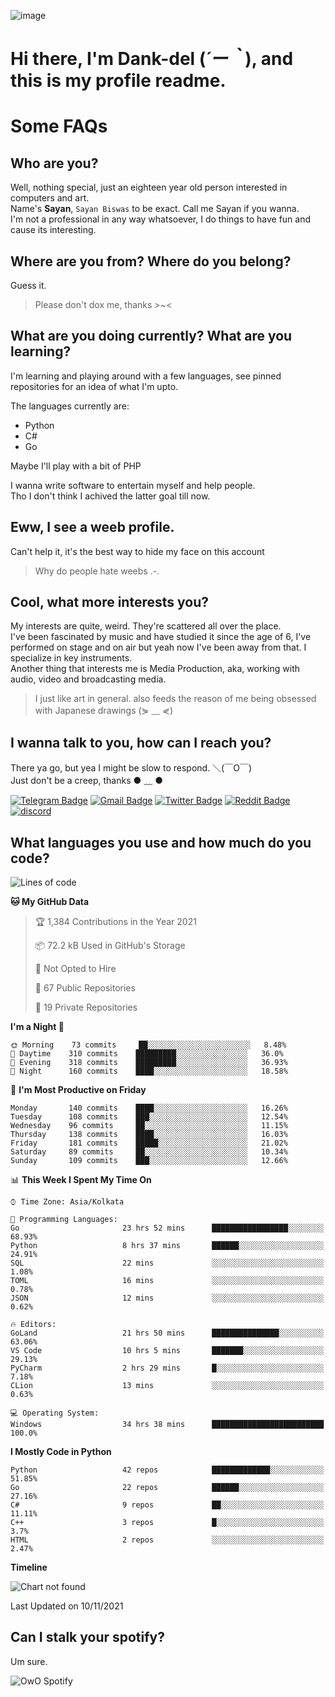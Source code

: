 ![image](https://user-images.githubusercontent.com/63096193/125182844-29f20800-e22f-11eb-8dc9-b0f2d29647bb.png)

# **Hi there, I'm Dank-del (*´ー｀*), and this is my profile readme.**
<!--  [![Profile views](https://gpvc.arturio.dev/dank-del)](https://github.com/dank-del) -->
# Some FAQs

## **Who are you?**

Well, nothing special, just an eighteen year old person interested in computers and art. \
Name's **Sayan**, `Sayan Biswas` to be exact. Call me Sayan if you wanna. \
I'm not a professional in any way whatsoever, I do things to have fun and cause its interesting.

## **Where are you from? Where do you belong?**

Guess it.
> Please don't dox me, thanks >~<

## **What are you doing currently? What are you learning?**

I'm learning and playing around with a few languages, see pinned repositories for an idea of what I'm upto.

The languages currently are:

- Python
- C#
- Go

Maybe I'll play with a bit of PHP

I wanna write software to entertain myself and help people. \
Tho I don't think I achived the latter goal till now.

## **Eww, I see a weeb profile.**

Can't help it, it's the best way to hide my face on this account
> Why do people hate weebs .-.

## **Cool, what more interests you?**

My interests are quite, weird. They're scattered all over the place. \
I've been fascinated by music and have studied it since the age of 6, I've performed on stage and on air but yeah now I've been away from that. I specialize in key instruments. \
Another thing that interests me is Media Production, aka, working with audio, video and broadcasting media.

> I just like art in general. also feeds the reason of me being obsessed with Japanese drawings (⋟ ﹏ ⋞)

## **I wanna talk to you, how can I reach you?**

There ya go, but yea I might be slow to respond. ＼(￣O￣) \
Just don't be a creep, thanks ● ﹏ ●

[![Telegram Badge](https://img.shields.io/badge/-dank_as_fuck-1ca0f1?style=flat-square&logo=telegram&logoColor=white&link=https://t.me/dank_as_fuck)](https://t.me/dank_as_fuck)
[![Gmail Badge](https://img.shields.io/badge/-chizuru@kanojo.tk-c14438?style=flat-square&logo=Gmail&logoColor=white&link=mailto:chizuru@kanojo.tk)](mailto:chizuru@kanojo.tk)
[![Twitter Badge](https://img.shields.io/twitter/follow/TheDankDel?style=social)](https://twitter.com/TheDankDel)
[![Reddit Badge](https://img.shields.io/reddit/user-karma/combined/dank_as_fuck_?style=social)](https://www.reddit.com/user/dank_as_fuck_/)
[![discord](https://discord-md-badge.vercel.app/api/shield/506536929152466945?style=social)](https://discordapp.com/users/506536929152466945)

## **What languages you use and how much do you code?**

<!--START_SECTION:waka-->
![Lines of code](https://img.shields.io/badge/From%20Hello%20World%20I%27ve%20Written-948555%20lines%20of%20code-blue)

**🐱 My GitHub Data** 

> 🏆 1,384 Contributions in the Year 2021
 > 
> 📦 72.2 kB Used in GitHub's Storage 
 > 
> 🚫 Not Opted to Hire
 > 
> 📜 67 Public Repositories 
 > 
> 🔑 19 Private Repositories  
 > 
**I'm a Night 🦉** 

```text
🌞 Morning    73 commits     ██░░░░░░░░░░░░░░░░░░░░░░░   8.48% 
🌆 Daytime    310 commits    █████████░░░░░░░░░░░░░░░░   36.0% 
🌃 Evening    318 commits    █████████░░░░░░░░░░░░░░░░   36.93% 
🌙 Night      160 commits    ████░░░░░░░░░░░░░░░░░░░░░   18.58%

```
📅 **I'm Most Productive on Friday** 

```text
Monday       140 commits    ████░░░░░░░░░░░░░░░░░░░░░   16.26% 
Tuesday      108 commits    ███░░░░░░░░░░░░░░░░░░░░░░   12.54% 
Wednesday    96 commits     ██░░░░░░░░░░░░░░░░░░░░░░░   11.15% 
Thursday     138 commits    ████░░░░░░░░░░░░░░░░░░░░░   16.03% 
Friday       181 commits    █████░░░░░░░░░░░░░░░░░░░░   21.02% 
Saturday     89 commits     ██░░░░░░░░░░░░░░░░░░░░░░░   10.34% 
Sunday       109 commits    ███░░░░░░░░░░░░░░░░░░░░░░   12.66%

```


📊 **This Week I Spent My Time On** 

```text
⌚︎ Time Zone: Asia/Kolkata

💬 Programming Languages: 
Go                       23 hrs 52 mins      █████████████████░░░░░░░░   68.93% 
Python                   8 hrs 37 mins       ██████░░░░░░░░░░░░░░░░░░░   24.91% 
SQL                      22 mins             ░░░░░░░░░░░░░░░░░░░░░░░░░   1.08% 
TOML                     16 mins             ░░░░░░░░░░░░░░░░░░░░░░░░░   0.78% 
JSON                     12 mins             ░░░░░░░░░░░░░░░░░░░░░░░░░   0.62%

🔥 Editors: 
GoLand                   21 hrs 50 mins      ███████████████░░░░░░░░░░   63.06% 
VS Code                  10 hrs 5 mins       ███████░░░░░░░░░░░░░░░░░░   29.13% 
PyCharm                  2 hrs 29 mins       █░░░░░░░░░░░░░░░░░░░░░░░░   7.18% 
CLion                    13 mins             ░░░░░░░░░░░░░░░░░░░░░░░░░   0.63%

💻 Operating System: 
Windows                  34 hrs 38 mins      █████████████████████████   100.0%

```

**I Mostly Code in Python** 

```text
Python                   42 repos            █████████████░░░░░░░░░░░░   51.85% 
Go                       22 repos            ██████░░░░░░░░░░░░░░░░░░░   27.16% 
C#                       9 repos             ██░░░░░░░░░░░░░░░░░░░░░░░   11.11% 
C++                      3 repos             █░░░░░░░░░░░░░░░░░░░░░░░░   3.7% 
HTML                     2 repos             ░░░░░░░░░░░░░░░░░░░░░░░░░   2.47%

```


**Timeline**

![Chart not found](https://raw.githubusercontent.com/Dank-del/Dank-del/main/charts/bar_graph.png) 


 Last Updated on 10/11/2021
<!--END_SECTION:waka-->

## **Can I stalk your spotify?**

Um sure.

![OwO Spotify](https://spotify-recently-played-readme.vercel.app/api?user=31fdrsslnr7nvq4ytqwtw7c4rxfm&count=5)
